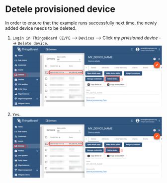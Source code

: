 # Detele provisioned device

In order to ensure that the example runs successfully next time, the newly added device needs to be deleted.

1. `Login in ThingsBoard CE/PE` --> `Devices` --> Click *my prvisioned device* --> `Delete device`.
    ![image](images/delete-provisioned-device/delete-provisoned-device-1.png)

1. `Yes`.
    ![image](images/delete-provisioned-device/delete-provisoned-device-1.png)
 